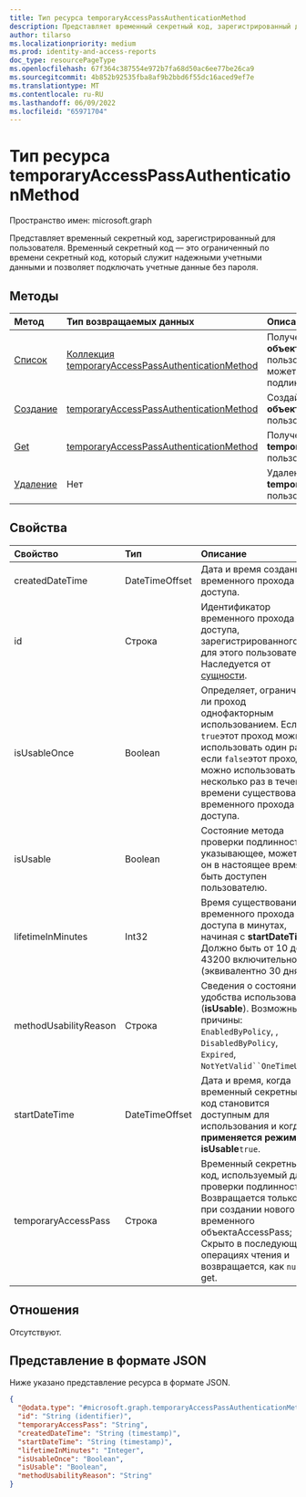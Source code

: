 ```yaml
---
title: Тип ресурса temporaryAccessPassAuthenticationMethod
description: Представляет временный секретный код, зарегистрированный для пользователя.
author: tilarso
ms.localizationpriority: medium
ms.prod: identity-and-access-reports
doc_type: resourcePageType
ms.openlocfilehash: 67f364c387554e972b7fa68d50ac6ee77be26ca9
ms.sourcegitcommit: 4b852b92535fba8af9b2bbd6f55dc16aced9ef7e
ms.translationtype: MT
ms.contentlocale: ru-RU
ms.lasthandoff: 06/09/2022
ms.locfileid: "65971704"
---
```

# <a name="temporaryaccesspassauthenticationmethod-resource-type"></a>Тип ресурса temporaryAccessPassAuthenticationMethod

Пространство имен: microsoft.graph

Представляет временный секретный код, зарегистрированный для пользователя. Временный секретный код — это ограниченный по времени секретный код, который служит надежными учетными данными и позволяет подключать учетные данные без пароля.

## <a name="methods"></a>Методы

|Метод|Тип возвращаемых данных|Описание|
|:---|:---|:---|
|[Список](../api/authentication-list-temporaryaccesspassmethods.md)|[Коллекция temporaryAccessPassAuthenticationMethod](../resources/temporaryaccesspassauthenticationmethod.md)|Получение списка временных **объектовAccessPassAuthenticationMethod** пользователя и их свойств. У пользователей может быть только один метод проверки подлинности временного прохода доступа.|
|[Создание](../api/authentication-post-temporaryaccesspassmethods.md)|[temporaryAccessPassAuthenticationMethod](../resources/temporaryaccesspassauthenticationmethod.md)|Создайте временный **объектAccessPassAuthenticationMethod** пользователя.|
|[Get](../api/temporaryaccesspassauthenticationmethod-get.md)|[temporaryAccessPassAuthenticationMethod](../resources/temporaryaccesspassauthenticationmethod.md)|Получение свойств объекта **temporaryAccessPassAuthenticationMethod** пользователя.|
|[Удаление](../api/temporaryaccesspassauthenticationmethod-delete.md)|Нет|Удаление объекта **temporaryAccessPassAuthenticationMethod** пользователя.|

## <a name="properties"></a>Свойства
|Свойство|Тип|Описание|
|:---|:---|:---|
|createdDateTime|DateTimeOffset|Дата и время создания временного прохода доступа.|
|id|Строка|Идентификатор временного прохода доступа, зарегистрированного для этого пользователя. Наследуется от [сущности](../resources/entity.md).|
|isUsableOnce|Boolean|Определяет, ограничен ли проход однофакторным использованием. Если `true`этот проход можно использовать один раз; если `false`этот проход можно использовать несколько раз в течение времени существования временного прохода доступа.|
|isUsable|Boolean|Состояние метода проверки подлинности, указывающее, может ли он в настоящее время быть доступен пользователю.|
|lifetimeInMinutes|Int32|Время существования временного прохода доступа в минутах, начиная с **startDateTime**. Должно быть от 10 до 43200 включительно (эквивалентно 30 дням).|
|methodUsabilityReason|Строка|Сведения о состоянии удобства использования (**isUsable**). Возможные причины: `EnabledByPolicy`, , `DisabledByPolicy`, `Expired`, `NotYetValid``OneTimeUsed`.|
|startDateTime|DateTimeOffset|Дата и время, когда временный секретный код становится доступным для использования и когда **применяется режим isUsable**`true`.|
|temporaryAccessPass|Строка|Временный секретный код, используемый для проверки подлинности. Возвращается только при создании нового временного объектаAccessPass; Скрыто в последующих операциях чтения и возвращается, как `null` в get.|

## <a name="relationships"></a>Отношения
Отсутствуют.

## <a name="json-representation"></a>Представление в формате JSON
Ниже указано представление ресурса в формате JSON.
<!-- {
  "blockType": "resource",
  "keyProperty": "id",
  "@odata.type": "microsoft.graph.temporaryAccessPassAuthenticationMethod",
  "baseType": "microsoft.graph.authenticationMethod",
  "openType": false
}
-->
``` json
{
  "@odata.type": "#microsoft.graph.temporaryAccessPassAuthenticationMethod",
  "id": "String (identifier)",
  "temporaryAccessPass": "String",
  "createdDateTime": "String (timestamp)",
  "startDateTime": "String (timestamp)",
  "lifetimeInMinutes": "Integer",
  "isUsableOnce": "Boolean",
  "isUsable": "Boolean",
  "methodUsabilityReason": "String"
}
```
